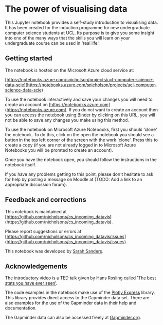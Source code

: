 # The power of visualising data
This Jupyter notebook provides a self-study introduction to visualising data. It has been created for the induction programme for new undergraduate computer science students at UCL. Its purpose is to give you some insight into one of the many ways that the skills you will learn on your undergraduate course can be used in 'real life'.

## Getting started
The notebook is hosted on the Microsoft Azure cloud service at:

[https://notebooks.azure.com/snicholson/projects/ucl-computer-science-data-scie](https://notebooks.azure.com/snicholson/projects/ucl-computer-science-data-scie)

To use the notebook interactively and save your changes you will need to create an account on [https://notebooks.azure.com](https://notebooks.azure.com). If you do not want to create an account then you can access the notebook using [Binder](https://mybinder.org) by clicking on this URL, you will not be able to save any changes you make using this method.

To use the notebook on Microsoft Azure Notebooks, first you should 'clone' the notebook. To do this, click on the open the notebook you should see a button in the top left corner of the screen with the work 'clone'. Press this to create a copy (if you are not already logged in to Microsoft Azure Notebooks you will be promted to create an account).

Once you have the notebook open, you should follow the instructions in the notebook itself.

If you have any problems getting to this point, please don't hesitate to ask for help by posting a message on Moodle at {TODO: Add a link to an appropriate discussion forum}.

## Feedback and corrections
This notebook is maintained at [https://github.com/nicholsons/cs_incoming_datavis](https://github.com/nicholsons/cs_incoming_datavis). 

Please report suggestions or errors at [https://github.com/nicholsons/cs_incoming_datavis/issues](https://github.com/nicholsons/cs_incoming_datavis/issues).

This notebook was developed by [Sarah Sanders](mailto:sarah.sanders@ucl.ac.uk).

## Acknowledgements
The introductory video is a TED talk given by Hans Rosling called ['The best stats you have ever seen'](https://www.ted.com/talks/hans_rosling_the_best_stats_you_ve_ever_seen?utm_campaign=tedspread&utm_medium=referral&utm_source=tedcomshare).

The code examples in the notebook make use of the [Plotly Express](https://plotly.com/python/plotly-express/) library. This library provides direct access to the Gapminder data set. There are also examples for the use of the Gapminder data in their help and documentation.

The Gapminder data can also be accessed freely at [Gapminder.org](https://www.gapminder.org/data/).
